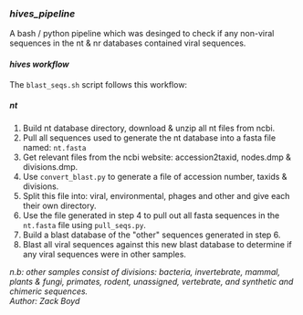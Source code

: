### _hives_pipeline_  
A bash / python pipeline which was desinged to check if any non-viral sequences in the nt & nr databases contained viral sequences.

#### _hives workflow_ 
The ``blast_seqs.sh`` script follows this workflow:  
  
  ##### _nt_ 
1. Build nt database directory, download & unzip all nt files from ncbi.  
2. Pull all sequences used to generate the nt database into a fasta file named: ``nt.fasta`` 
3. Get relevant files from the ncbi website: accession2taxid, nodes.dmp & divisions.dmp.  
4. Use `` convert_blast.py `` to generate a file of accession number, taxids & divisions.  
5. Split this file into: viral, environmental, phages and other and give each their own directory.
6. Use the file generated in step 4 to pull out all fasta sequences in the ``nt.fasta`` file using ``pull_seqs.py``.  
7. Build a blast database of the "other" sequences generated in step 6.  
8. Blast all viral sequences against this new blast database to determine if any viral sequences were in other samples.  
  
  
_n.b: other samples consist of divisions: bacteria, invertebrate, mammal, plants & fungi, primates, rodent, unassigned, vertebrate, and synthetic and chimeric sequences._  
_Author: Zack Boyd_



